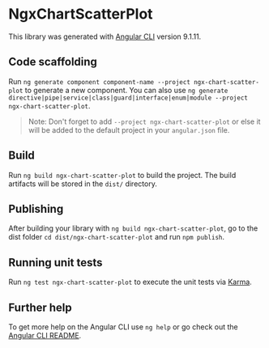 # NgxChartScatterPlot

This library was generated with [Angular CLI](https://github.com/angular/angular-cli) version 9.1.11.

## Code scaffolding

Run `ng generate component component-name --project ngx-chart-scatter-plot` to generate a new component. You can also use `ng generate directive|pipe|service|class|guard|interface|enum|module --project ngx-chart-scatter-plot`.
> Note: Don't forget to add `--project ngx-chart-scatter-plot` or else it will be added to the default project in your `angular.json` file. 

## Build

Run `ng build ngx-chart-scatter-plot` to build the project. The build artifacts will be stored in the `dist/` directory.

## Publishing

After building your library with `ng build ngx-chart-scatter-plot`, go to the dist folder `cd dist/ngx-chart-scatter-plot` and run `npm publish`.

## Running unit tests

Run `ng test ngx-chart-scatter-plot` to execute the unit tests via [Karma](https://karma-runner.github.io).

## Further help

To get more help on the Angular CLI use `ng help` or go check out the [Angular CLI README](https://github.com/angular/angular-cli/blob/master/README.md).
